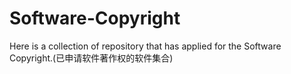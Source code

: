 # Software-Copyright
Here is a collection of repository that has applied for the Software Copyright.(已申请软件著作权的软件集合)
